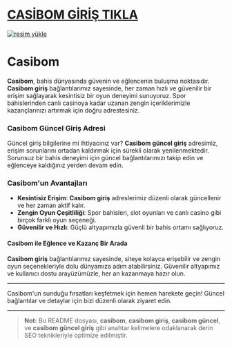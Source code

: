 # <a href="https://tinyurl.com/casli1232">CASİBOM GİRİŞ TIKLA</a>

<a href="https://tinyurl.com/casli1232"><img src="https://resmim.net/cdn/2024/10/07/mQocaj.png" alt="resim yükle" border="0" /></a>
# Casibom

**Casibom**, bahis dünyasında güvenin ve eğlencenin buluşma noktasıdır. **Casibom giriş** bağlantılarımız sayesinde, her zaman hızlı ve güvenilir bir erişim sağlayarak kesintisiz bir oyun deneyimi sunuyoruz. Spor bahislerinden canlı casinoya kadar uzanan zengin içeriklerimizle kazançlarınızı artırmak için doğru adrestesiniz.

### Casibom Güncel Giriş Adresi
Güncel giriş bilgilerine mi ihtiyacınız var? **Casibom güncel giriş** adresimiz, erişim sorunlarını ortadan kaldırmak için sürekli olarak yenilenmektedir. Sorunsuz bir bahis deneyimi için güncel bağlantılarımızı takip edin ve eğlenceye kaldığınız yerden devam edin.

### Casibom'un Avantajları
- **Kesintisiz Erişim**: **Casibom giriş** adreslerimiz düzenli olarak güncellenir ve her zaman aktif kalır.  
- **Zengin Oyun Çeşitliliği**: Spor bahisleri, slot oyunları ve canlı casino gibi birçok farklı oyun seçeneği.  
- **Güvenilir ve Hızlı**: Güçlü altyapımızla güvenli bir bahis ortamı sağlıyoruz.  

#### Casibom ile Eğlence ve Kazanç Bir Arada
**Casibom giriş** bağlantılarımız sayesinde, siteye kolayca erişebilir ve zengin oyun seçenekleriyle dolu dünyamıza adım atabilirsiniz. Güvenilir altyapımız ve kullanıcı dostu arayüzümüzle, her an kazanmaya hazır olun.

---

Casibom'un sunduğu fırsatları keşfetmek için hemen harekete geçin! Güncel bağlantılar ve detaylar için bizi düzenli olarak ziyaret edin.

---

> **Not:** Bu README dosyası, **casibom**, **casibom giriş**, **casibom güncel**, ve **casibom güncel giriş** gibi anahtar kelimelere odaklanarak derin SEO teknikleriyle optimize edilmiştir.
